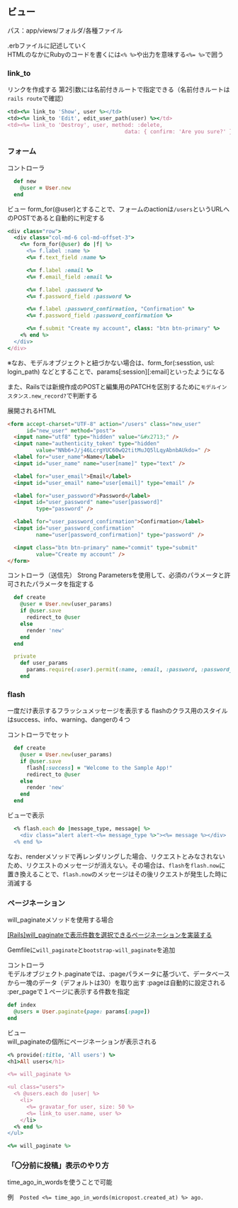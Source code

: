 ## ビュー
パス：app/views/フォルダ/各種ファイル

.erbファイルに記述していく  
HTMLのなかにRubyのコードを書くには`<% %>`や出力を意味する`<%= %>`で囲う

### link_to
リンクを作成する
第2引数には名前付きルートで指定できる（名前付きルートは`rails route`で確認）

```ruby
<td><%= link_to 'Show', user %></td>
<td><%= link_to 'Edit', edit_user_path(user) %></td>
<td><%= link_to 'Destroy', user, method: :delete,
                                     data: { confirm: 'Are you sure?' } %></td>
```

### フォーム

コントローラ
```ruby
  def new
    @user = User.new
  end
```

ビュー
form_for(@user)とすることで、フォームのactionは`/users`というURLへのPOSTであると自動的に判定する  
```ruby
<div class="row">
  <div class="col-md-6 col-md-offset-3">
    <%= form_for(@user) do |f| %>
      <%= f.label :name %>
      <%= f.text_field :name %>

      <%= f.label :email %>
      <%= f.email_field :email %>

      <%= f.label :password %>
      <%= f.password_field :password %>

      <%= f.label :password_confirmation, "Confirmation" %>
      <%= f.password_field :password_confirmation %>

      <%= f.submit "Create my account", class: "btn btn-primary" %>
    <% end %>
  </div>
</div>
```
※なお、モデルオブジェクトと紐づかない場合は、form_for(:sesstion, usl: login_path) などとすることで、params[:session][:email]といったようになる

また、Railsでは新規作成のPOSTと編集用のPATCHを区別するために`モデルインスタンス.new_record?`で判断する


展開されるHTML
```html
<form accept-charset="UTF-8" action="/users" class="new_user"
      id="new_user" method="post">
  <input name="utf8" type="hidden" value="&#x2713;" />
  <input name="authenticity_token" type="hidden"
         value="NNb6+J/j46LcrgYUC60wQ2titMuJQ5lLqyAbnbAUkdo=" />
  <label for="user_name">Name</label>
  <input id="user_name" name="user[name]" type="text" />

  <label for="user_email">Email</label>
  <input id="user_email" name="user[email]" type="email" />

  <label for="user_password">Password</label>
  <input id="user_password" name="user[password]"
         type="password" />

  <label for="user_password_confirmation">Confirmation</label>
  <input id="user_password_confirmation"
         name="user[password_confirmation]" type="password" />

  <input class="btn btn-primary" name="commit" type="submit"
         value="Create my account" />
</form>
```

コントローラ（送信先）
Strong Parametersを使用して、必須のパラメータと許可されたパラメータを指定する
```ruby
  def create
    @user = User.new(user_params)
    if @user.save
      redirect_to @user
    else
      render 'new'
    end
  end

  private
    def user_params
      params.require(:user).permit(:name, :email, :password, :password_confirmation)
    end
```

### flash
一度だけ表示するフラッシュメッセージを表示する
flashのクラス用のスタイルはsuccess、info、warning、dangerの４つ

コントローラでセット
```ruby
  def create
    @user = User.new(user_params)
    if @user.save
      flash[:success] = "Welcome to the Sample App!"
      redirect_to @user
    else
      render 'new'
    end
  end
```

ビューで表示
```ruby
  <% flash.each do |message_type, message| %>
    <div class="alert alert-<%= message_type %>"><%= message %></div>
  <% end %>
```

なお、renderメソッドで再レンダリングした場合、リクエストとみなされないため、リクエストのメッセージが消えない。その場合は、`flash`を`flash.now`に置き換えることで、`flash.now`のメッセージはその後リクエストが発生した時に消滅する

### ページネーション
will_paginateメソッドを使用する場合

[[Rails]will_paginateで表示件数を選択できるページネーションを実装する](https://qiita.com/chocode/items/57852db2eb6a1ed5e973)

Gemfileに`will_paginate`と`bootstrap-will_paginate`を追加

コントローラ  
モデルオブジェクト.paginateでは、:pageパラメータに基づいて、データベースから一塊のデータ（デフォルトは30）を取り出す
:pageは自動的に設定される  
:per_pageで１ページに表示する件数を指定
```ruby
def index
  @users = User.paginate(page: params[:page])
end
```

ビュー  
will_paginateの個所にページネーションが表示される
```ruby
<% provide(:title, 'All users') %>
<h1>All users</h1>

<%= will_paginate %>

<ul class="users">
  <% @users.each do |user| %>
    <li>
      <%= gravatar_for user, size: 50 %>
      <%= link_to user.name, user %>
    </li>
  <% end %>
</ul>

<%= will_paginate %>
```

### 「〇分前に投稿」表示のやり方
time_ago_in_wordsを使うことで可能

例　`Posted <%= time_ago_in_words(micropost.created_at) %> ago.`
